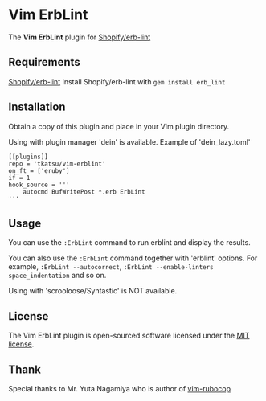 # Vim ErbLint

The **Vim ErbLint** plugin for [Shopify/erb-lint](https://github.com/shopify/erb-lint)

## Requirements

 [Shopify/erb-lint](https://github.com/shopify/erb-lint)
 Install Shopify/erb-lint with `gem install erb_lint`

## Installation

Obtain a copy of this plugin and place in your Vim plugin directory.

Using with plugin manager 'dein' is available.
Example of 'dein_lazy.toml'
```
[[plugins]]
repo = 'tkatsu/vim-erblint'
on_ft = ['eruby']
if = 1
hook_source = '''
    autocmd BufWritePost *.erb ErbLint
'''
```

## Usage

You can use the `:ErbLint` command to run erblint and display the results.

You can also use the `:ErbLint` command together with 'erblint' options.
For example, `:ErbLint --autocorrect`, `:ErbLint --enable-linters space_indentation` and so on.

Using with 'scrooloose/Syntastic' is NOT available.

## License

The Vim ErbLint plugin is open-sourced software licensed under the [MIT license](http://opensource.org/licenses/MIT).

## Thank
  Special thanks to Mr. Yuta Nagamiya who is author of [vim-rubocop]( https://github.com/ngmy/vim-rubocop)
